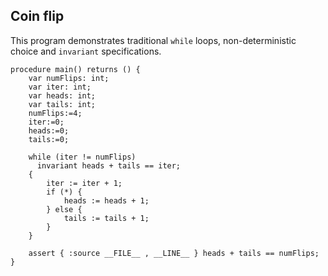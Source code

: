## Coin flip

This program demonstrates traditional `while` loops, non-deterministic choice
and `invariant` specifications.

```boogie
procedure main() returns () {
    var numFlips: int;
    var iter: int;
    var heads: int; 
    var tails: int;
    numFlips:=4;
    iter:=0;
    heads:=0;
    tails:=0;

    while (iter != numFlips)
      invariant heads + tails == iter;
    {
        iter := iter + 1;
        if (*) {
            heads := heads + 1;
        } else {
            tails := tails + 1;
        }
    }

    assert { :source __FILE__ , __LINE__ } heads + tails == numFlips;
}
```
